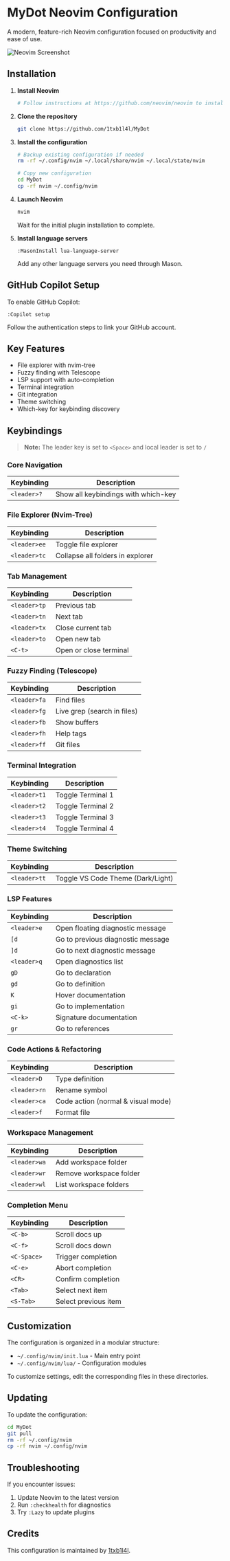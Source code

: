 # MyDot Neovim Configuration

A modern, feature-rich Neovim configuration focused on productivity and ease of use.

![Neovim Screenshot](https://raw.githubusercontent.com/1TXB1L4L/MyDot/refs/heads/main/screenshots/nvim1.jpg)

## Installation

1. **Install Neovim**
   ```bash
   # Follow instructions at https://github.com/neovim/neovim to install
   ```

2. **Clone the repository**
   ```bash
   git clone https://github.com/1txb1l4l/MyDot
   ```

3. **Install the configuration**
   ```bash
   # Backup existing configuration if needed
   rm -rf ~/.config/nvim ~/.local/share/nvim ~/.local/state/nvim
   
   # Copy new configuration
   cd MyDot
   cp -rf nvim ~/.config/nvim
   ```

4. **Launch Neovim**
   ```bash
   nvim
   ```
   Wait for the initial plugin installation to complete.

5. **Install language servers**
   ```
   :MasonInstall lua-language-server
   ```
   Add any other language servers you need through Mason.

## GitHub Copilot Setup

To enable GitHub Copilot:

```
:Copilot setup
```

Follow the authentication steps to link your GitHub account.

## Key Features

- File explorer with nvim-tree
- Fuzzy finding with Telescope
- LSP support with auto-completion
- Terminal integration
- Git integration
- Theme switching
- Which-key for keybinding discovery

## Keybindings

> **Note:** The leader key is set to `<Space>` and local leader is set to `/`

### Core Navigation

| Keybinding | Description |
|------------|-------------|
| `<leader>?` | Show all keybindings with which-key |

### File Explorer (Nvim-Tree)

| Keybinding | Description |
|------------|-------------|
| `<leader>ee` | Toggle file explorer |
| `<leader>tc` | Collapse all folders in explorer |

### Tab Management

| Keybinding | Description |
|------------|-------------|
| `<leader>tp` | Previous tab |
| `<leader>tn` | Next tab |
| `<leader>tx` | Close current tab |
| `<leader>to` | Open new tab |
| `<C-t>` | Open or close terminal |

### Fuzzy Finding (Telescope)

| Keybinding | Description |
|------------|-------------|
| `<leader>fa` | Find files |
| `<leader>fg` | Live grep (search in files) |
| `<leader>fb` | Show buffers |
| `<leader>fh` | Help tags |
| `<leader>ff` | Git files |

### Terminal Integration

| Keybinding | Description |
|------------|-------------|
| `<leader>t1` | Toggle Terminal 1 |
| `<leader>t2` | Toggle Terminal 2 |
| `<leader>t3` | Toggle Terminal 3 |
| `<leader>t4` | Toggle Terminal 4 |

### Theme Switching

| Keybinding | Description |
|------------|-------------|
| `<leader>tt` | Toggle VS Code Theme (Dark/Light) |

### LSP Features

| Keybinding | Description |
|------------|-------------|
| `<leader>e` | Open floating diagnostic message |
| `[d` | Go to previous diagnostic message |
| `]d` | Go to next diagnostic message |
| `<leader>q` | Open diagnostics list |
| `gD` | Go to declaration |
| `gd` | Go to definition |
| `K` | Hover documentation |
| `gi` | Go to implementation |
| `<C-k>` | Signature documentation |
| `gr` | Go to references |

### Code Actions & Refactoring

| Keybinding | Description |
|------------|-------------|
| `<leader>D` | Type definition |
| `<leader>rn` | Rename symbol |
| `<leader>ca` | Code action (normal & visual mode) |
| `<leader>f` | Format file |

### Workspace Management

| Keybinding | Description |
|------------|-------------|
| `<leader>wa` | Add workspace folder |
| `<leader>wr` | Remove workspace folder |
| `<leader>wl` | List workspace folders |

### Completion Menu

| Keybinding | Description |
|------------|-------------|
| `<C-b>` | Scroll docs up |
| `<C-f>` | Scroll docs down |
| `<C-Space>` | Trigger completion |
| `<C-e>` | Abort completion |
| `<CR>` | Confirm completion |
| `<Tab>` | Select next item |
| `<S-Tab>` | Select previous item |

## Customization

The configuration is organized in a modular structure:

- `~/.config/nvim/init.lua` - Main entry point
- `~/.config/nvim/lua/` - Configuration modules

To customize settings, edit the corresponding files in these directories.

## Updating

To update the configuration:

```bash
cd MyDot
git pull
rm -rf ~/.config/nvim
cp -rf nvim ~/.config/nvim
```

## Troubleshooting

If you encounter issues:

1. Update Neovim to the latest version
2. Run `:checkhealth` for diagnostics
3. Try `:Lazy` to update plugins

## Credits

This configuration is maintained by [1txb1l4l](https://github.com/1txb1l4l).

